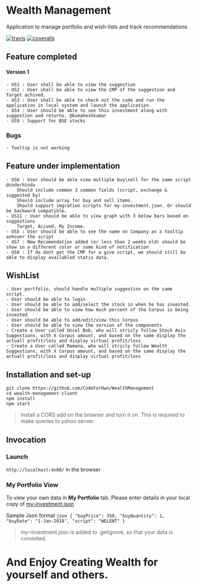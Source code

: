 # Wealth Management
Application to manage portfolio and wish-lists and track recommendations

[![travis](https://img.shields.io/travis/chartjs/Chart.js.svg?style=flat-square&maxAge=60)](https://travis-ci.org/chartjs/Chart.js) [![coveralls](https://img.shields.io/coveralls/chartjs/Chart.js.svg?style=flat-square&maxAge=600)](https://coveralls.io/github/chartjs/Chart.js?branch=master)
## Feature completed
####    Version 1
    - US1 : User shall be able to view the suggestion
    - US2 : User shall be able to view the CMP of the suggestion and Target achived.
    - US3 : User shall be able to check out the code and run the application in local system and launch the application.
    - US4 : User should be able to see this investment along with suggestion and returns. @bsmaheshkumar
    - US9 : Support for BSE stocks

### Bugs
    - Tooltip is not working

## Feature under implementation
    - US6 : User should be able view multiple buy\sell for the same script @coderhindu
        Should include common 3 common fields (script, exchange & suggested by)
        Should include array for buy and sell items.
        Should support imgration scripts for my-investment.json. Or should be backward compatible.
    - US11 : User should be able to view graph with 3 below bars based on suggestions
        Target, Acived, My Income.
    - US5 : User should be able to see the name on Company as a tooltip onhover the script
    - US7 : New Recomendation added (or less than 2 weeks old) should be show in a different color or some kind of notification
    - US8 : If do dont get the CMP for a give script, we should still be able to display availabled statis data.

## WishList
    - User portfolio, should handle multiple suggestion on the same script.
    - User should be able to login
    - User should be able to add/select the stock in when he has invested.
    - User should be able to view how much percent of the Corpus is being invested
    - User should be able to add/edit/view this Corpus
    - User should be able to view the version of the components
    - Create a User called Uncel Bob, who will stricly follow Stock Axis Suggestions, with X Corpus amount, and based on the same display the actuall profit/loss and display virtual profit/loss
    - Create a User called Ramana, who will stricly follow Wealth Suggestions, with X Corpus amount, and based on the same display the actuall profit/loss and display virtual profit/loss


## Installation and set-up
```
git clone https://github.com/CodeForOwn/WealthManagement
cd wealth-management-client
npm install
npm start
```
> Install a CORS add on the browser and turn it on. This is required to make queries to yahoo server.

##  Invocation
### Launch 
`http://localhost:4n00/` in the browser

### My Portfolio View

To view your own data in **My Portfolio** tab. Please enter details in your local copy of [my-investment.json](https://github.com/CodeForOwn/WealthManagement/blob/master/wealth-management-client/src/app/data/my-investment.json)
        
Sample Json format
    ```json
        {
        "buyPrice": 350,
        "buyQuantity": 1,
        "buyDate": "1-Jan-2018",
        "script": "WELENT"
        }
    ```

> my-investment.json is added to .getignore, so that your data is commited.


# And Enjoy Creating Wealth for yourself and others.
